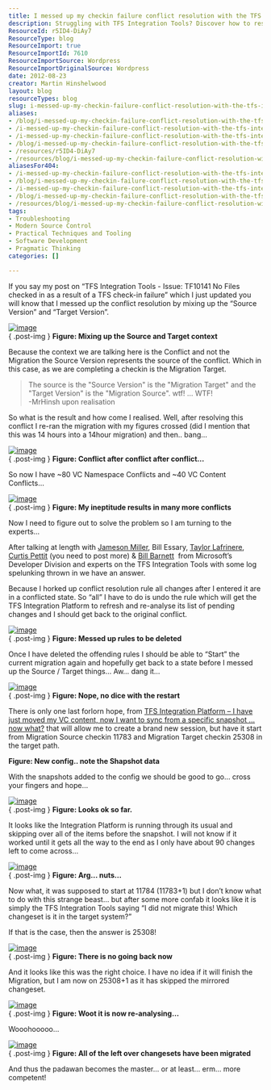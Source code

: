 ```yaml
---
title: I messed up my checkin failure conflict resolution with the TFS Integration Tools… Now what?
description: Struggling with TFS Integration Tools? Discover how to resolve check-in conflicts and streamline your migration process with expert insights and solutions.
ResourceId: r5ID4-DiAy7
ResourceType: blog
ResourceImport: true
ResourceImportId: 7610
ResourceImportSource: Wordpress
ResourceImportOriginalSource: Wordpress
date: 2012-08-23
creator: Martin Hinshelwood
layout: blog
resourceTypes: blog
slug: i-messed-up-my-checkin-failure-conflict-resolution-with-the-tfs-integration-tools-now-what
aliases:
- /blog/i-messed-up-my-checkin-failure-conflict-resolution-with-the-tfs-integration-tools-now-what
- /i-messed-up-my-checkin-failure-conflict-resolution-with-the-tfs-integration-tools-now-what
- /i-messed-up-my-checkin-failure-conflict-resolution-with-the-tfs-integration-tools…-now-what-
- /blog/i-messed-up-my-checkin-failure-conflict-resolution-with-the-tfs-integration-tools…-now-what-
- /resources/r5ID4-DiAy7
- /resources/blog/i-messed-up-my-checkin-failure-conflict-resolution-with-the-tfs-integration-tools-now-what
aliasesFor404:
- /i-messed-up-my-checkin-failure-conflict-resolution-with-the-tfs-integration-tools-now-what
- /blog/i-messed-up-my-checkin-failure-conflict-resolution-with-the-tfs-integration-tools-now-what
- /i-messed-up-my-checkin-failure-conflict-resolution-with-the-tfs-integration-tools…-now-what-
- /blog/i-messed-up-my-checkin-failure-conflict-resolution-with-the-tfs-integration-tools…-now-what-
- /resources/blog/i-messed-up-my-checkin-failure-conflict-resolution-with-the-tfs-integration-tools-now-what
tags:
- Troubleshooting
- Modern Source Control
- Practical Techniques and Tooling
- Software Development
- Pragmatic Thinking
categories: []

---
```

If you say my post on “TFS Integration Tools - Issue: TF10141 No Files checked in as a result of a TFS check-in failure” which I just updated you will know that I messed up the conflict resolution by mixing up the “Source Version” and “Target Version”.

[![image](images/image_thumb77-1-1.png "image")](http://blog.hinshelwood.com/files/2012/08/image77.png)  
{ .post-img }
**Figure: Mixing up the Source and Target context**

Because the context we are talking here is the Conflict and not the Migration the Source Version represents the source of the conflict. Which in this case, as we are completing a checkin is the Migration Target.

> The source is the "Source Version" is the "Migration Target" and the "Target Version" is the "Migration Source". wtf! … WTF!  
> \-MrHinsh upon realisation

So what is the result and how come I realised. Well, after resolving this conflict I re-ran the migration with my figures crossed (did I mention that this was 14 hours into a 14hour migration) and then.. bang…

[![image](images/image_thumb78-2-2.png "image")](http://blog.hinshelwood.com/files/2012/08/image78.png)  
{ .post-img }
**Figure: Conflict after conflict after conflict…**

So now I have ~80 VC Namespace Conflicts and ~40 VC Content Conflicts…

[![image](images/image_thumb79-3-3.png "image")](http://blog.hinshelwood.com/files/2012/08/image79.png)  
{ .post-img }
**Figure: My ineptitude results in many more conflicts**

Now I need to figure out to solve the problem so I am turning to the experts…

After talking at length with [Jameson Miller](http://www.linkedin.com/pub/jameson-miller/11/90a/257), Bill Essary, [Taylor Lafrinere](http://blogs.msdn.com/b/taylaf/), [Curtis Pettit](http://blogs.msdn.com/b/curtisp/) (you need to post more) & [Bill Barnett](http://blogs.msdn.com/b/billbar/)  from Microsoft’s Developer Division and experts on the TFS Integration Tools with some log spelunking thrown in we have an answer.

Because I horked up conflict resolution rule all changes after I entered it are in a conflicted state. So “all” I have to do is undo the rule which will get the TFS Integration Platform to refresh and re-analyse its list of pending changes and I should get back to the original conflict.

[![image](images/image_thumb80-4-4.png "image")](http://blog.hinshelwood.com/files/2012/08/image80.png)  
{ .post-img }
**Figure: Messed up rules to be deleted**

Once I have deleted the offending rules I should be able to “Start” the current migration again and hopefully get back to a state before I messed up the Source / Target things… Aw… dang it…

[![image](images/image_thumb81-5-5.png "image")](http://blog.hinshelwood.com/files/2012/08/image81.png)  
{ .post-img }
**Figure: Nope, no dice with the restart**

There is only one last forlorn hope, from [TFS Integration Platform – I have just moved my VC content, now I want to sync from a specific snapshot … now what?](http://blogs.msdn.com/b/willy-peter_schaub/archive/2010/03/16/tfs-integration-platform-i-have-just-moved-my-vc-content-now-i-want-to-sync-from-a-specific-snapshot-now-what.aspx) that will allow me to create a brand new session, but have it start from Migration Source checkin 11783 and Migration Target checkin 25308 in the target path.

**Figure: New config.. note the Shapshot data**

With the snapshots added to the config we should be good to go… cross your fingers and hope…

[![image](images/image_thumb82-6-6.png "image")](http://blog.hinshelwood.com/files/2012/08/image82.png)  
{ .post-img }
**Figure: Looks ok so far.**

It looks like the Integration Platform is running through its usual and skipping over all of the items before the snapshot. I will not know if it worked until it gets all the way to the end as I only have about 90 changes left to come across…

[![image](images/image_thumb83-7-7.png "image")](http://blog.hinshelwood.com/files/2012/08/image83.png)  
{ .post-img }
**Figure: Arg… nuts…**

Now what, it was supposed to start at 11784 (11783+1) but I don’t know what to do with this strange beast… but after some more confab it looks like it is simply the TFS Integration Tools saying “I did not migrate this! Which changeset is it in the target system?”

If that is the case, then the answer is 25308!

[![image](images/image_thumb84-8-8.png "image")](http://blog.hinshelwood.com/files/2012/08/image84.png)  
{ .post-img }
**Figure: There is no going back now**

And it looks like this was the right choice. I have no idea if it will finish the Migration, but I am now on 25308+1 as it has skipped the mirrored changeset.

[![image](images/image_thumb85-9-9.png "image")](http://blog.hinshelwood.com/files/2012/08/image85.png)  
{ .post-img }
**Figure: Woot it is now re-analysing…**

Wooohooooo…

[![image](images/image_thumb86-10-10.png "image")](http://blog.hinshelwood.com/files/2012/08/image86.png)  
{ .post-img }
**Figure: All of the left over changesets have been migrated**

And thus the padawan becomes the master… or at least… erm… more competent!
